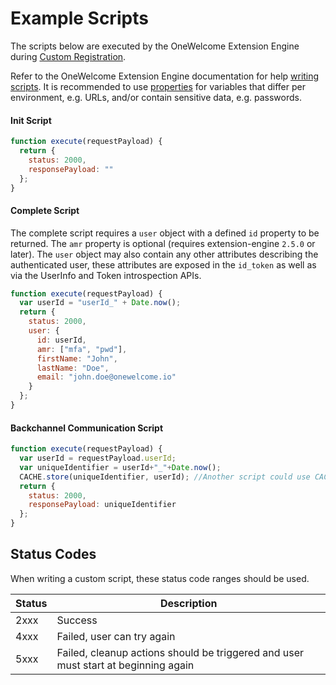 # Example Scripts

The scripts below are executed by the OneWelcome Extension Engine during [Custom Registration](./index.md).

Refer to the OneWelcome Extension Engine documentation for help [writing scripts](https://docs-single-tenant.onewelcome.net/msp/stable/extension-engine/topics/writing-scripts.html). 
It is recommended to use [properties](../technical-app-management/extension-engine/extension-engine-properties.md) for variables that differ per environment, 
e.g. URLs, and/or contain sensitive data, e.g. passwords.

#### Init Script
```js
function execute(requestPayload) {
  return {
    status: 2000,
    responsePayload: ""
  };
}
```

#### Complete Script
The complete script requires a `user` object with a defined `id` property to be returned. The `amr` property is optional (requires 
extension-engine `2.5.0` or later). The `user` object may also contain any other attributes describing the authenticated user, these attributes are exposed in the `id_token` as well as via the UserInfo and Token introspection APIs.

```js
function execute(requestPayload) {
  var userId = "userId_" + Date.now();
  return {
    status: 2000,
    user: {
      id: userId,
      amr: ["mfa", "pwd"],
      firstName: "John",
      lastName: "Doe",
      email: "john.doe@onewelcome.io"
    }
  };
}
```

#### Backchannel Communication Script

```js
function execute(requestPayload) {
  var userId = requestPayload.userId;
  var uniqueIdentifier = userId+"_"+Date.now();
  CACHE.store(uniqueIdentifier, userId); //Another script could use CACHE.fetch(...) to retrieve the stored value
  return {
    status: 2000,
    responsePayload: uniqueIdentifier
  };
}
```


## Status Codes
When writing a custom script, these status code ranges should be used.

| Status | Description                                                                        |
|--------|------------------------------------------------------------------------------------|
| 2xxx   | Success                                                                            |
| 4xxx   | Failed, user can try again                                                         |
| 5xxx   | Failed, cleanup actions should be triggered and user must start at beginning again |
